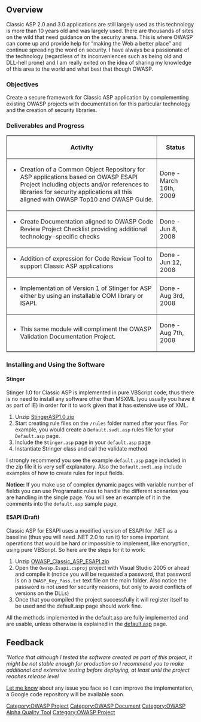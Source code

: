 ## Overview

Classic ASP 2.0 and 3.0 applications are still largely used as this
technology is more than 10 years old and was largely used. there are
thousands of sites on the wild that need guidance on the security arena.
This is where OWASP can come up and provide help for “making the Web a
better place” and continue spreading the word on security. I have always
be a passionate of the technology (regardless of its inconveniences such
as being old and DLL-hell prone) and I am really exited on the idea of
sharing my knowledge of this area to the world and what best that though
OWASP.

### Objectives

Create a secure framework for Classic ASP application by complementing
existing OWASP projects with documentation for this particular
technology and the creation of security libraries.

### Deliverables and Progress

<table border="1" cellpadding="3" cellspacing="0">

<tr>

<th>

Activity

</th>

<th width="20%">

Status

</th>

</tr>

<tr>

<td>

  - Creation of a Common Object Repository for ASP applications based on
    OWASP ESAPI Project including objects and/or references to libraries
    for security applications all this aligned with OWASP Top10 and
    OWASP Guide.

</td>

<td>

Done - March 16th, 2009

</td>

</tr>

<tr>

<td>

  - Create Documentation aligned to OWASP Code Review Project Checklist
    providing additional technology-specific checks
    </td>
    <td>
    Done - Jun 8, 2008
    </td>

</tr>

<tr>

<td>

  - Addition of expression for Code Review Tool to support Classic ASP
    applications
    </td>
    <td>
    Done - Jun 12, 2008
    </td>

</tr>

<tr>

<td>

  - Implementation of Version 1 of Stinger for ASP either by using an
    installable COM library or ISAPI.

</td>

<td>

Done - Aug 3rd, 2008

</td>

</tr>

<tr>

<td>

  - This same module will compliment the OWASP Validation Documentation
    Project.

</td>

<td>

Done - Aug 7th, 2008

</td>

</tr>

</table>

### Installing and Using the Software

#### Stinger

Stinger 1.0 for Classic ASP is implemented in pure VBScript code, thus
there is no need to install any software other than MSXML (you usually
you have it as part of IE) in order for it to work given that it has
extensive use of XML.

1.  Unzip [StingerASP1.0.zip](:Image:StingerASP1.0.zip "wikilink")
2.  Start creating rule files on the `/rules` folder named after your
    files. For example, you would create a `Default.svdl.asp` rules file
    for your `Default.asp` page.
3.  Include the `Stinger.asp` page in your `default.asp` page
4.  Instantiate Stringer class and call the validate method

I strongly recommend you see the example `default.asp` page included in
the zip file it is very self explanatory. Also the `Default.svdl.asp`
include examples of how to create rules for input fields.

**Notice:** If you make use of complex dynamic pages with variable
number of fields you can use Programatic rules to handle the different
scenarios you are handling in the single page. You will see an example
of it in the comments into the `default.asp` sample page.

#### ESAPI (Draft)

Classic ASP for ESAPI uses a modified version of ESAPI for .NET as a
baseline (thus you will need .NET 2.0 to run it) for some important
operations that would be hard or impossible to implement, like
encryption, using pure VBScript. So here are the steps for it to work:

1.  Unzip
    [OWASP_Classic_ASP_ESAPI.zip](:Image:OWASP_Classic_ASP_ESAPI.zip "wikilink")
2.  Open the `Owasp.Esapi.csproj` project with Visual Studio 2005 or
    ahead and compile it (notice you will be requested a password, that
    password is on a `OWASP_Key_Pass.txt` text file on the main folder.
    Also notice the password is not used for security reasons, but only
    to avoid conflicts of versions on the DLLs)
3.  Once that you compiled the project successfully it will register
    itself to be used and the default.asp page should work fine.

All the methods implemented in the default.asp are fully implemented and
are usable, unless otherwise is explained in the
[default.asp](:Image:Default.zip "wikilink") page.

## Feedback

*'Notice that although I tested the software created as part of this
project, It might be not stable enough for production so I recommend you
to make additional and extensive testing before deploying, at least
until the project reaches release level*

[Let me
know](mailto:johnccr@yahoo.com?subject=About%20Classic%20ASP%20Security%20Software)
about any issue you face so I can improve the implementation, a Google
code repository will be available soon.

[Category:OWASP Project](Category:OWASP_Project "wikilink")
[Category:OWASP Document](Category:OWASP_Document "wikilink")
[Category:OWASP Alpha Quality
Tool](Category:OWASP_Alpha_Quality_Tool "wikilink") [Category:OWASP
Project](Category:OWASP_Project "wikilink")